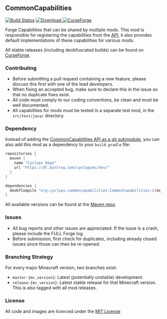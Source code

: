 ## CommonCapabilities

[![Build Status](https://travis-ci.org/CyclopsMC/CommonCapabilities.svg?branch=master-1.9)](https://travis-ci.org/CyclopsMC/CommonCapabilities)
[![Download](https://api.bintray.com/packages/cyclopsmc/dev/CommonCapabilities/images/download.svg) ](https://bintray.com/cyclopsmc/dev/CommonCapabilities/_latestVersion)
[![CurseForge](http://cf.way2muchnoise.eu/full_247007_downloads.svg)](http://minecraft.curseforge.com/projects/247007)

Forge Capabilities that can be shared by multiple mods.
This mod is responsible for registering the capabilities from the [API](https://github.com/CyclopsMC/CommonCapabilitiesAPI),
it also provides default implementations of these capabilities for various mods.

All stable releases (including deobfuscated builds) can be found on [CurseForge](http://minecraft.curseforge.com/mc-mods/247007/files).

### Contributing
* Before submitting a pull request containing a new feature, please discuss this first with one of the lead developers.
* When fixing an accepted bug, make sure to declare this in the issue so that no duplicate fixes exist.
* All code must comply to our coding conventions, be clean and must be well documented.
* All capabilities for mods must be tested in a separate test mod, in the `src/test/java/` directory. 

### Dependency

Instead of adding the [CommonCapabilities API as a git submodule](https://github.com/CyclopsMC/CommonCapabilitiesAPI#using-the-api), you can also add this mod as a dependency to your `build.gradle` file:

```gradle
repositories {
  maven {
    name "Cyclops Repo"
    url "https://dl.bintray.com/cyclopsmc/dev/"
  }
}

dependencies {
  deobfCompile "org.cyclops.commoncapabilities:CommonCapabilities:${mc_version}-${mod_version}"
}
```

All available versions can be found at the [Maven repo](https://dl.bintray.com/cyclopsmc/dev/org/cyclops/commoncapabilities/CommonCapabilities/).

### Issues
* All bug reports and other issues are appreciated. If the issue is a crash, please include the FULL Forge log.
* Before submission, first check for duplicates, including already closed issues since those can then be re-opened.

### Branching Strategy

For every major Minecraft version, two branches exist:

* `master-{mc_version}`: Latest (potentially unstable) development.
* `release-{mc_version}`: Latest stable release for that Minecraft version. This is also tagged with all mod releases.

### License
All code and images are licenced under the [MIT License](https://github.com/CyclopsMC/CommonCapabilities/blob/master-1.8/LICENSE.txt)
